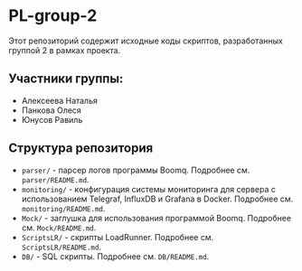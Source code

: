 # PL-group-2

Этот репозиторий содержит исходные коды скриптов, разработанных группой 2 в рамках проекта.

## Участники группы:

- Алексеева Наталья
- Панкова Олеся
- Юнусов Равиль

## Структура репозитория

- `parser/` - парсер логов программы Boomq. Подробнее см. `parser/README.md`.
- `monitoring/` - конфигурация системы мониторинга для сервера с использованием Telegraf, InfluxDB и Grafana в Docker. Подробнее см. `monitoring/README.md`.
- `Mock/` - заглушка для использования программой Boomq. Подробнее см. `Mock/README.md`.
- `ScriptsLR/` - скрипты LoadRunner. Подробнее см. `ScriptsLR/README.md`.
- `DB/` - SQL скрипты. Подробнее см. `DB/README.md`.
